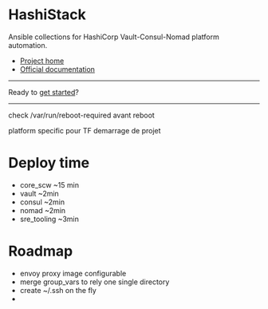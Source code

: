 # HashiStack

Ansible collections for HashiCorp Vault-Consul-Nomad platform automation.

* [Project home](https://github.com/wescale/hashistack)
* [Official documentation](https://hashistack.rtfd.io)

----

Ready to [get started](howto/get_started.md)?

----

check /var/run/reboot-required avant reboot

platform specific pour TF
demarrage de projet

# Deploy time

* core_scw ~15 min
* vault ~2min
* consul ~2min
* nomad ~2min
* sre_tooling ~3min

# Roadmap

* envoy proxy image configurable
* merge group_vars to rely one single directory
* create ~/.ssh on the fly
* 
